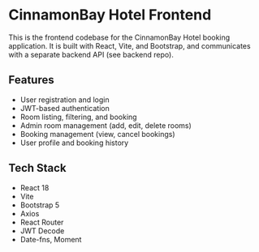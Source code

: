 # CinnamonBay Hotel Frontend

This is the frontend codebase for the CinnamonBay Hotel booking application. It is built with React, Vite, and Bootstrap, and communicates with a separate backend API (see backend repo).

## Features
- User registration and login
- JWT-based authentication
- Room listing, filtering, and booking
- Admin room management (add, edit, delete rooms)
- Booking management (view, cancel bookings)
- User profile and booking history

## Tech Stack
- React 18
- Vite
- Bootstrap 5
- Axios
- React Router
- JWT Decode
- Date-fns, Moment
